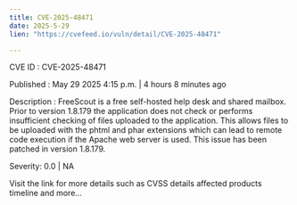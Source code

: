 ```yaml
---
title: CVE-2025-48471
date: 2025-5-29
lien: "https://cvefeed.io/vuln/detail/CVE-2025-48471"

---
```


CVE ID : CVE-2025-48471

Published :  May 29
2025
4:15 p.m. | 4 hours
8 minutes ago

Description : FreeScout is a free self-hosted help desk and shared mailbox. Prior to version 1.8.179
the application does not check or performs insufficient checking of files uploaded to the application. This allows files to be uploaded with the phtml and phar extensions
which can lead to remote code execution if the Apache web server is used. This issue has been patched in version 1.8.179.

Severity: 0.0 | NA

Visit the link for more details
such as CVSS details
affected products
timeline
and more...

